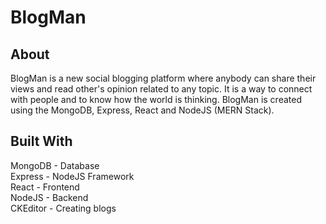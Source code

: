 # BlogMan


## About

BlogMan is a new social blogging platform where anybody can share their views and read other's opinion related to any topic. It is a way to connect with people and to know how the world is thinking.
BlogMan is created using the MongoDB, Express, React and NodeJS (MERN Stack).

## Built With

MongoDB - Database<br />
Express - NodeJS Framework<br />
React - Frontend<br />
NodeJS - Backend<br />
CKEditor - Creating blogs<br />
